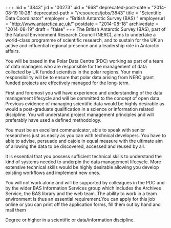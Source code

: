 +++
nid = "3843"
jid = "00273"
uid = "668"
deprecated-post-date = "2014-08-19 10:28"
deprecated-path = "/resources/jobs/3843"
title = "Scientific Data Coordinator"
employer = "British Antarctic Survey (BAS) "
employerurl = "http://www.antarctica.ac.uk/"
postdate = "2014-08-18"
archivedate = "2014-08-19"
draft = "false"
+++
The British Antarctic Survey (BAS), part of the Natural Environment
Research Council (NERC), aims to undertake a world-class programme of
scientific research, and to sustain for the UK an active and influential
regional presence and a leadership role in Antarctic affairs.

You will be based in the Polar Data Centre (PDC) working as part of a
team of data managers who are responsible for the management of data
collected by UK funded scientists in the polar regions. Your main
responsibility will be to ensure that polar data arising from NERC grant
funded projects are effectively managed for the long-term.

First and foremost you will have experience and understanding of the
data management lifecycle and will be committed to the concept of open
data. Previous evidence of managing scientific data would be highly
desirable as would a post-graduate qualification in a science or
information related discipline. You will understand project management
principles and will preferably have used a defined methodology.

You must be an excellent communicator, able to speak with senior
researchers just as easily as you can with technical developers. You
have to able to advise, persuade and cajole in equal measure with the
ultimate aim of allowing the data to be discovered, accessed and reused
by all.

It is essential that you possess sufficient technical skills to
understand the kind of systems needed to underpin the data management
lifecycle. More extensive technical skills would be highly desirable
allowing you develop existing workflows and implement new ones.

You will not work alone and will be supported by colleagues in the PDC
and by the wider BAS Information Services group which includes the
Archives Service, the BAS library and the web team. The ability to work
in a team environment is thus an essential requirement.You can apply for
this job online or you can print off the application forms, fill them
out by hand and mail them
  
Degree or higher in a scientific or data/information discipline.

